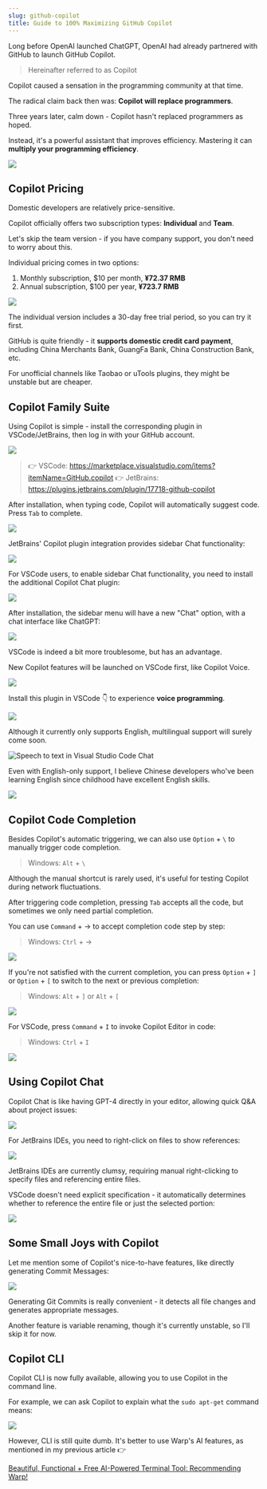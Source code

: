 ```yaml
---
slug: github-copilot
title: Guide to 100% Maximizing GitHub Copilot
---
```


Long before OpenAI launched ChatGPT, OpenAI had already partnered with GitHub to launch GitHub Copilot.

> Hereinafter referred to as Copilot

Copilot caused a sensation in the programming community at that time.

The radical claim back then was: **Copilot will replace programmers**.

Three years later, calm down - Copilot hasn't replaced programmers as hoped.

Instead, it's a powerful assistant that improves efficiency. Mastering it can **multiply your programming efficiency**.

![](https://img.wukaipeng.com/2024/04/12-234638-MyWTBn-download.png)

## Copilot Pricing

Domestic developers are relatively price-sensitive.

Copilot officially offers two subscription types: **Individual** and **Team**.

Let's skip the team version - if you have company support, you don't need to worry about this.

Individual pricing comes in two options:
1. Monthly subscription, $10 per month, **¥72.37 RMB**
2. Annual subscription, $100 per year, **¥723.7 RMB**

![](https://img.wukaipeng.com/2024/04/12-234839-d3CXp0-image-20240412234839346.png)

The individual version includes a 30-day free trial period, so you can try it first.

GitHub is quite friendly - it **supports domestic credit card payment**, including China Merchants Bank, GuangFa Bank, China Construction Bank, etc.

For unofficial channels like Taobao or uTools plugins, they might be unstable but are cheaper.

## Copilot Family Suite

Using Copilot is simple - install the corresponding plugin in VSCode/JetBrains, then log in with your GitHub account.

![](https://img.wukaipeng.com/2024/04/12-181521-InDV4W-12-180931-cqLDKX-image-20240412180930744.png)

> 👉 VSCode: https://marketplace.visualstudio.com/items?itemName=GitHub.copilot
> 👉 JetBrains: https://plugins.jetbrains.com/plugin/17718-github-copilot

After installation, when typing code, Copilot will automatically suggest code. Press `Tab` to complete.

![](https://img.wukaipeng.com/2024/04/12-181423-r0m99D-212964557-8d832278-61bb-4288-a8a7-47f35859e868.gif)

JetBrains' Copilot plugin integration provides sidebar Chat functionality:

![](https://img.wukaipeng.com/2024/04/12-182530-ZLDeBh-image-20240412182529852.png)

For VSCode users, to enable sidebar Chat functionality, you need to install the additional Copilot Chat plugin:

![](https://img.wukaipeng.com/2024/04/12-182139-JZOxxA-image-20240412182138873.png)

After installation, the sidebar menu will have a new "Chat" option, with a chat interface like ChatGPT:

![](https://img.wukaipeng.com/2024/04/12-182250-GevSkt-image-20240412182250704.png)

VSCode is indeed a bit more troublesome, but has an advantage.

New Copilot features will be launched on VSCode first, like Copilot Voice.

![](https://img.wukaipeng.com/2024/04/12-212938-WOOCt5-12-212913-8ez2BA-image-20240412212912912.png)

Install this plugin in VSCode 👇 to experience **voice programming**.

![](https://img.wukaipeng.com/2024/04/12-213107-dMajyo-image-20240412213107161.png)

Although it currently only supports English, multilingual support will surely come soon.

![Speech to text in Visual Studio Code Chat](https://img.wukaipeng.com/2024/04/12-213300-UPF36A-63279c01-3941-46c5-bf51-284fbc31fbfe.gif)

Even with English-only support, I believe Chinese developers who've been learning English since childhood have excellent English skills.

![](https://img.wukaipeng.com/2024/04/12-213812-4hp6KE-R.jpeg)

## Copilot Code Completion

Besides Copilot's automatic triggering, we can also use `Option` + `\` to manually trigger code completion.

> Windows: `Alt` + `\`

Although the manual shortcut is rarely used, it's useful for testing Copilot during network fluctuations.

After triggering code completion, pressing `Tab` accepts all the code, but sometimes we only need partial completion.

You can use `Command` + → to accept completion code step by step:
> Windows: `Ctrl` + →

![](https://img.wukaipeng.com/2024/04/12-221048-rhh5pH-20240412221008_rec_-convert.gif)

If you're not satisfied with the current completion, you can press `Option` + `]` or `Option` + `[` to switch to the next or previous completion:
> Windows: `Alt` + `]` or `Alt` + `[`

![](https://img.wukaipeng.com/2024/04/12-221510-ZAlVae-20240412221442_rec_-convert.gif)

For VSCode, press `Command` + `I` to invoke Copilot Editor in code:
> Windows: `Ctrl` + `I`

![](https://img.wukaipeng.com/2024/04/12-222404-6ICwrS-20240412222305_rec_-convert.gif)

## Using Copilot Chat

Copilot Chat is like having GPT-4 directly in your editor, allowing quick Q&A about project issues:

![](https://img.wukaipeng.com/2024/04/12-222909-NjtEzI-image-20240412222909416.png)

For JetBrains IDEs, you need to right-click on files to show references:

![](https://img.wukaipeng.com/2024/04/12-223012-8owLSw-image-20240412223012255.png)

JetBrains IDEs are currently clumsy, requiring manual right-clicking to specify files and referencing entire files.

VSCode doesn't need explicit specification - it automatically determines whether to reference the entire file or just the selected portion:

![](https://img.wukaipeng.com/2024/04/12-223257-kmNJYr-image-20240412223257582.png)

## Some Small Joys with Copilot

Let me mention some of Copilot's nice-to-have features, like directly generating Commit Messages:

![](https://img.wukaipeng.com/2024/04/12-223743-34Opnl-20240412223717_rec_-convert.gif)

Generating Git Commits is really convenient - it detects all file changes and generates appropriate messages.

Another feature is variable renaming, though it's currently unstable, so I'll skip it for now.

## Copilot CLI

Copilot CLI is now fully available, allowing you to use Copilot in the command line.

For example, we can ask Copilot to explain what the `sudo apt-get` command means:

![](https://img.wukaipeng.com/2024/04/12-225423-uOLDTd-image-20240412225423062.png)

However, CLI is still quite dumb. It's better to use Warp's AI features, as mentioned in my previous article 👉

[Beautiful, Functional + Free AI-Powered Terminal Tool: Recommending Warp!](https://mp.weixin.qq.com/s/l9IZeitz8zX7GjZFAR5xFg)



